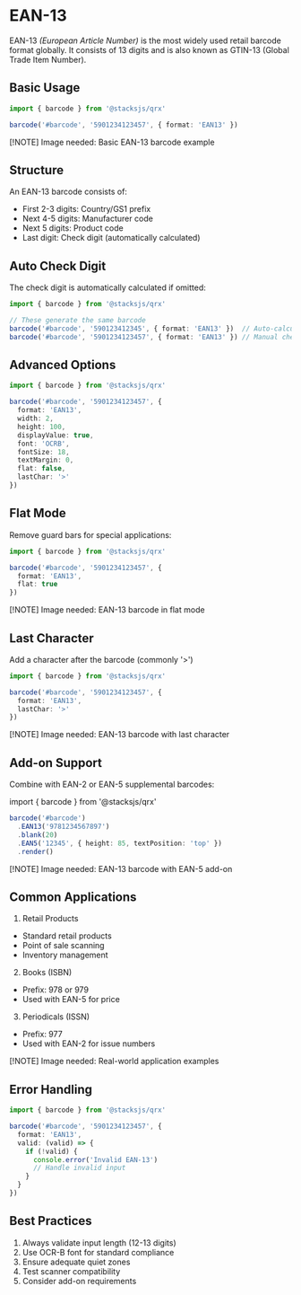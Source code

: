 # EAN-13

EAN-13 _(European Article Number)_ is the most widely used retail barcode format globally. It consists of 13 digits and is also known as GTIN-13 (Global Trade Item Number).

## Basic Usage

```ts
import { barcode } from '@stacksjs/qrx'

barcode('#barcode', '5901234123457', { format: 'EAN13' })
```

[!NOTE] Image needed: Basic EAN-13 barcode example

## Structure

An EAN-13 barcode consists of:

- First 2-3 digits: Country/GS1 prefix
- Next 4-5 digits: Manufacturer code
- Next 5 digits: Product code
- Last digit: Check digit (automatically calculated)

## Auto Check Digit

The check digit is automatically calculated if omitted:

```ts
import { barcode } from '@stacksjs/qrx'

// These generate the same barcode
barcode('#barcode', '590123412345', { format: 'EAN13' })  // Auto-calculates check digit
barcode('#barcode', '5901234123457', { format: 'EAN13' }) // Manual check digit
```

## Advanced Options

```ts
import { barcode } from '@stacksjs/qrx'

barcode('#barcode', '5901234123457', {
  format: 'EAN13',
  width: 2,
  height: 100,
  displayValue: true,
  font: 'OCRB',
  fontSize: 18,
  textMargin: 0,
  flat: false,
  lastChar: '>'
})
```

## Flat Mode

Remove guard bars for special applications:

```ts
import { barcode } from '@stacksjs/qrx'

barcode('#barcode', '5901234123457', {
  format: 'EAN13',
  flat: true
})
```

[!NOTE] Image needed: EAN-13 barcode in flat mode

## Last Character

Add a character after the barcode (commonly '>')

```ts
import { barcode } from '@stacksjs/qrx'

barcode('#barcode', '5901234123457', {
  format: 'EAN13',
  lastChar: '>'
})
```

[!NOTE] Image needed: EAN-13 barcode with last character

## Add-on Support

Combine with EAN-2 or EAN-5 supplemental barcodes:

import { barcode } from '@stacksjs/qrx'

```ts
barcode('#barcode')
  .EAN13('9781234567897')
  .blank(20)
  .EAN5('12345', { height: 85, textPosition: 'top' })
  .render()
```

[!NOTE] Image needed: EAN-13 barcode with EAN-5 add-on

## Common Applications

1. Retail Products
  - Standard retail products
  - Point of sale scanning
  - Inventory management
2. Books (ISBN)
  - Prefix: 978 or 979
  - Used with EAN-5 for price
3. Periodicals (ISSN)
  - Prefix: 977
  - Used with EAN-2 for issue numbers

[!NOTE] Image needed: Real-world application examples

## Error Handling

```ts
import { barcode } from '@stacksjs/qrx'

barcode('#barcode', '5901234123457', {
  format: 'EAN13',
  valid: (valid) => {
    if (!valid) {
      console.error('Invalid EAN-13')
      // Handle invalid input
    }
  }
})
```

## Best Practices

1. Always validate input length (12-13 digits)
2. Use OCR-B font for standard compliance
3. Ensure adequate quiet zones
4. Test scanner compatibility
5. Consider add-on requirements
